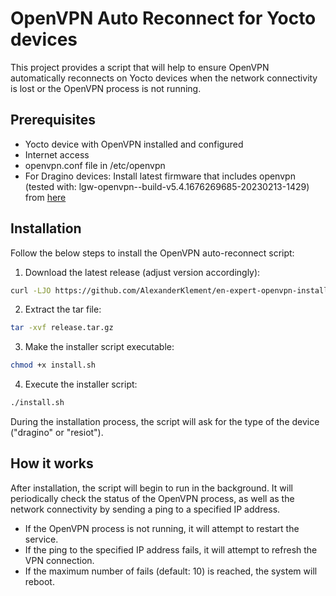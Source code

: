 # OpenVPN Auto Reconnect for Yocto devices

This project provides a script that will help to ensure OpenVPN automatically reconnects on Yocto devices when the
network connectivity is lost or the OpenVPN process is not running.

## Prerequisites

- Yocto device with OpenVPN installed and configured
- Internet access
- openvpn.conf file in /etc/openvpn
- For Dragino devices: Install latest firmware that includes openvpn (tested with:
  lgw-openvpn--build-v5.4.1676269685-20230213-1429)
  from [here](https://www.dragino.com/downloads/index.php?dir=LoRa_Gateway/LPS8/Firmware/Release/)

## Installation

Follow the below steps to install the OpenVPN auto-reconnect script:

1. Download the latest release (adjust version accordingly):

```bash
curl -LJO https://github.com/AlexanderKlement/en-expert-openvpn-installer/archive/refs/tags/v0.0.2.tar.gz
```

2. Extract the tar file:

```bash
tar -xvf release.tar.gz
```

3. Make the installer script executable:

```bash
chmod +x install.sh
```

4. Execute the installer script:

```bash
./install.sh
```

During the installation process, the script will ask for the type of the device ("dragino" or "resiot").

## How it works

After installation, the script will begin to run in the background. It will periodically check the status of the OpenVPN
process, as well as the network connectivity by sending a ping to a specified IP address.

- If the OpenVPN process is not running, it will attempt to restart the service.
- If the ping to the specified IP address fails, it will attempt to refresh the VPN connection.
- If the maximum number of fails (default: 10) is reached, the system will reboot.
